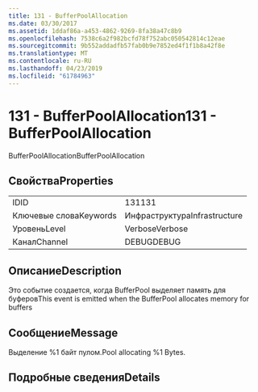 ```yaml
---
title: 131 - BufferPoolAllocation
ms.date: 03/30/2017
ms.assetid: 1ddaf86a-a453-4862-9269-8fa38a47c8b9
ms.openlocfilehash: 7538c6a2f982bcfd78f752abc050542814c12eae
ms.sourcegitcommit: 9b552addadfb57fab0b9e7852ed4f1f1b8a42f8e
ms.translationtype: MT
ms.contentlocale: ru-RU
ms.lasthandoff: 04/23/2019
ms.locfileid: "61784963"
---
```

# <a name="131---bufferpoolallocation"></a><span data-ttu-id="c02e3-102">131 - BufferPoolAllocation</span><span class="sxs-lookup"><span data-stu-id="c02e3-102">131 - BufferPoolAllocation</span></span>
<span data-ttu-id="c02e3-103">BufferPoolAllocation</span><span class="sxs-lookup"><span data-stu-id="c02e3-103">BufferPoolAllocation</span></span>  
  
## <a name="properties"></a><span data-ttu-id="c02e3-104">Свойства</span><span class="sxs-lookup"><span data-stu-id="c02e3-104">Properties</span></span>  
  
|||  
|-|-|  
|<span data-ttu-id="c02e3-105">ID</span><span class="sxs-lookup"><span data-stu-id="c02e3-105">ID</span></span>|<span data-ttu-id="c02e3-106">131</span><span class="sxs-lookup"><span data-stu-id="c02e3-106">131</span></span>|  
|<span data-ttu-id="c02e3-107">Ключевые слова</span><span class="sxs-lookup"><span data-stu-id="c02e3-107">Keywords</span></span>|<span data-ttu-id="c02e3-108">Инфраструктура</span><span class="sxs-lookup"><span data-stu-id="c02e3-108">Infrastructure</span></span>|  
|<span data-ttu-id="c02e3-109">Уровень</span><span class="sxs-lookup"><span data-stu-id="c02e3-109">Level</span></span>|<span data-ttu-id="c02e3-110">Verbose</span><span class="sxs-lookup"><span data-stu-id="c02e3-110">Verbose</span></span>|  
|<span data-ttu-id="c02e3-111">Канал</span><span class="sxs-lookup"><span data-stu-id="c02e3-111">Channel</span></span>|<span data-ttu-id="c02e3-112">DEBUG</span><span class="sxs-lookup"><span data-stu-id="c02e3-112">DEBUG</span></span>|  
  
## <a name="description"></a><span data-ttu-id="c02e3-113">Описание</span><span class="sxs-lookup"><span data-stu-id="c02e3-113">Description</span></span>  
 <span data-ttu-id="c02e3-114">Это событие создается, когда BufferPool выделяет память для буферов</span><span class="sxs-lookup"><span data-stu-id="c02e3-114">This event is emitted when the BufferPool allocates memory for buffers</span></span>  
  
## <a name="message"></a><span data-ttu-id="c02e3-115">Сообщение</span><span class="sxs-lookup"><span data-stu-id="c02e3-115">Message</span></span>  
 <span data-ttu-id="c02e3-116">Выделение %1 байт пулом.</span><span class="sxs-lookup"><span data-stu-id="c02e3-116">Pool allocating %1 Bytes.</span></span>  
  
## <a name="details"></a><span data-ttu-id="c02e3-117">Подробные сведения</span><span class="sxs-lookup"><span data-stu-id="c02e3-117">Details</span></span>

